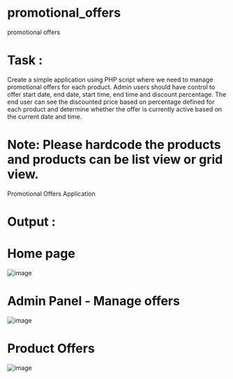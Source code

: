 # promotional_offers
promotional offers
# Task :
Create a simple application using PHP script where we need to manage promotional offers for each product.
Admin users should have control to offer start date, end date, start time, end time and discount percentage.
The end user can see the discounted price based on percentage defined for each product and determine
whether the offer is currently active based on the current date and time.
# Note: Please hardcode the products and products can be list view or grid view.

Promotional Offers Application



# Output :
# Home page 
![image](https://github.com/user-attachments/assets/c4644894-5147-4653-b6b1-65f2f95b3644)

# Admin Panel - Manage offers
![image](https://github.com/user-attachments/assets/41014a5f-6a4f-462a-b81d-bee4b58c0922)

# Product Offers 
![image](https://github.com/user-attachments/assets/754c5f7f-3e3f-47c7-a8c7-4caf35fbaed9)










